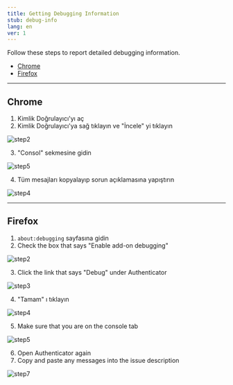 ```yaml
---
title: Getting Debugging Information
stub: debug-info
lang: en
ver: 1
---
```


Follow these steps to report detailed debugging information.

- [Chrome](#chrome)
- [Firefox](#firefox)

* * *

## Chrome

1. Kimlik Doğrulayıcı'yı aç
2. Kimlik Doğrulayıcı'ya sağ tıklayın ve "İncele" yi tıklayın

![step2](/assets/debugging-screenshots/chrome/step2.PNG)

3. "Consol" sekmesine gidin

![step5](/assets/debugging-screenshots/chrome/step3.PNG)

4. Tüm mesajları kopyalayıp sorun açıklamasına yapıştırın

![step4](/assets/debugging-screenshots/chrome/step4.PNG)

* * *

## Firefox

1. `about:debugging` sayfasına gidin
2. Check the box that says "Enable add-on debugging"

![step2](/assets/debugging-screenshots/firefox/step2.PNG)

3. Click the link that says "Debug" under Authenticator 

![step3](/assets/debugging-screenshots/firefox/step3.PNG)

4. "Tamam" ı tıklayın

![step4](/assets/debugging-screenshots/firefox/step4.PNG)

5. Make sure that you are on the console tab

![step5](/assets/debugging-screenshots/firefox/step5.PNG)

6. Open Authenticator again
7. Copy and paste any messages into the issue description

![step7](/assets/debugging-screenshots/firefox/step7.PNG)